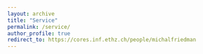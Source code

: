 ```yaml
---
layout: archive
title: "Service"
permalink: /service/
author_profile: true
redirect_to: https://cores.inf.ethz.ch/people/michalfriedman
---
```

